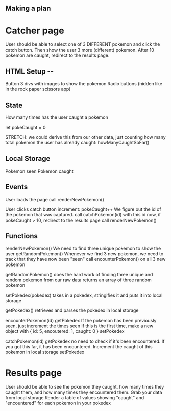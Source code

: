 ## Making a plan

# Catcher page
User should be able to select one of 3 DIFFERENT pokemon and click the catch button.
Then show the user 3 more (different) pokemon.
After 10 pokemon are caught, redirect to the results page.

## HTML Setup --
Button
3 divs with images to show the pokemon
Radio buttons (hidden like in the rock paper scissors app)

## State
How many times has the user caught a pokemon

let pokeCaught = 0

STRETCH: we could derive this from our other data, just counting how many total pokemon the user has already caught: howManyCaughtSoFar()

## Local Storage
Pokemon seen
Pokemon caught

## Events
User loads the page
    call renderNewPokemon()

User clicks catch button
    increment: pokeCaught++
    We figure out the id of the pokemon that was captured.
    call catchPokemon(id) with this id
    now, if pokeCaught > 10, redirect to the results page
    call renderNewPokemon()

## Functions
renderNewPokemon()
    We need to find three unique pokemon to show the user
        getRandomPokemon()
        Whenever we find 3 new pokemon, we need to track that they have now been "seen"
        call encounterPokemon() on all 3 new pokemon

getRandomPokemon()
    does the hard work of finding three unique and random pokemon from our raw data
    returns an array of three random pokemon

setPokedex(pokedex)
    takes in a pokedex, stringifies it and puts it into local storage

getPokedex()
    retrieves and parses the pokedex in local storage

encounterPokemon(id)
    getPokedex
    If the pokemon has been previously seen, just increment the times seen
    If this is the first time, make a new object with { id: 5, encoutered: 1, caught: 0 }
    setPokedex

catchPokemon(id)
    getPokedex
    no need to check if it's been encountered. If you got this far, it has been encountered.
    Increment the caught of this pokemon in local storage
    setPokedex


# Results page
User should be able to see the pokemon they caught, how many times they caught them, and how many times they encountered them.
    Grab your data from local storage
    Render a table of values showing "caught" and "encountered" for each pokemon in your pokedex

